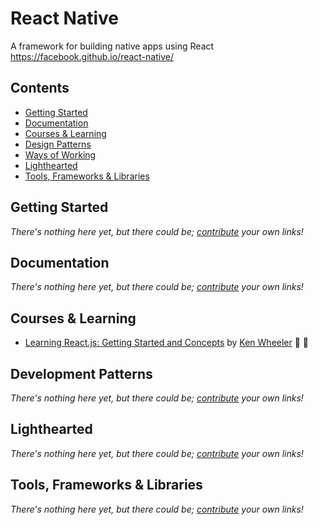 # React Native

A framework for building native apps using React  
https://facebook.github.io/react-native/

## Contents

- [Getting Started](#getting-started)
- [Documentation](#documentation)
- [Courses & Learning](#courses-and-learning)
- [Design Patterns](#design-patterns)
- [Ways of Working](#ways-of-working)
- [Lighthearted](#lighthearted)
- [Tools, Frameworks & Libraries](#tools-frameworks--libraries)

## Getting Started

*There's nothing here yet, but there could be; [contribute](../../CONTRIBUTING.md) your own links!*

## Documentation

*There's nothing here yet, but there could be; [contribute](../../CONTRIBUTING.md) your own links!*

## Courses & Learning

- [Learning React.js: Getting Started and Concepts](https://scotch.io/tutorials/learning-react-getting-started-and-concepts) by [Ken Wheeler](https://pub.scotch.io/@kenwheeler) :green_book: :memo:

## Development Patterns

*There's nothing here yet, but there could be; [contribute](../../CONTRIBUTING.md) your own links!*

## Lighthearted

*There's nothing here yet, but there could be; [contribute](../../CONTRIBUTING.md) your own links!*

## Tools, Frameworks & Libraries

*There's nothing here yet, but there could be; [contribute](../../CONTRIBUTING.md) your own links!*
